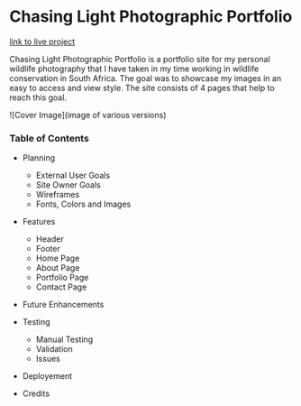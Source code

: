 # Chasing Light Photographic Portfolio

[link to live project](google.com)

Chasing Light Photographic Portfolio is a portfolio site for my personal wildlife photography that I have taken in my time working in wildlife conservation in South Africa. The goal was to showcase my images in an easy to access and view style. The site consists of 4 pages that help to reach this goal.

![Cover Image](image of various versions)

### Table of Contents

* Planning
  * External User Goals
  * Site Owner Goals
  * Wireframes
  * Fonts, Colors and Images

* Features
  * Header
  * Footer
  * Home Page
  * About Page
  * Portfolio Page
  * Contact Page

* Future Enhancements

* Testing
  * Manual Testing
  * Validation
  * Issues

* Deployement

* Credits